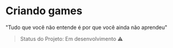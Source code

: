 # Criando games
"Tudo que você não entende é por que você ainda não aprendeu" 

> Status do Projeto: Em desenvolvimento :warning: